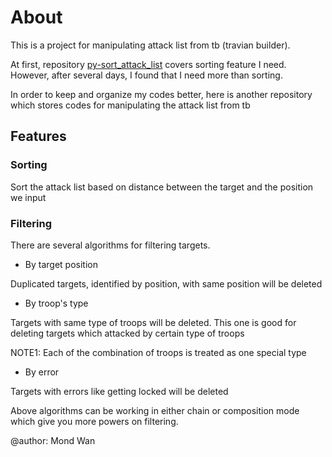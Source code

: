 # About

This is a project for manipulating attack list from tb (travian builder).

At first, repository [py-sort_attack_list][1] covers sorting feature I need.
However, after several days, I found that I need more than sorting.

In order to keep and organize my codes better, here is another repository
which stores codes for manipulating the attack list from tb

## Features

### Sorting

Sort the attack list based on distance between the target and the position we
input

### Filtering

There are several algorithms for filtering targets.

* By target position

Duplicated targets, identified by position, with same position will be deleted

* By troop's type

Targets with same type of troops will be deleted. This one is good for deleting
targets which attacked by certain type of troops

NOTE1: Each of the combination of troops is treated as one special type

* By error

Targets with errors like getting locked will be deleted

Above algorithms can be working in either chain or composition mode which give
you more powers on filtering.

@author: Mond Wan

[1]: https://github.com/mondwan/py-sort_attack_list
